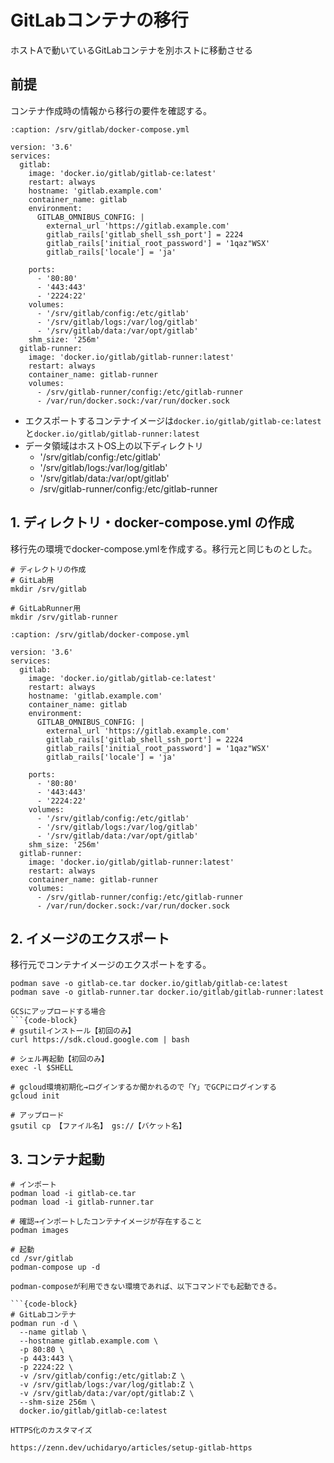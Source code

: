 # GitLabコンテナの移行
ホストAで動いているGitLabコンテナを別ホストに移動させる


## 前提
コンテナ作成時の情報から移行の要件を確認する。

```{code-block}
:caption: /srv/gitlab/docker-compose.yml

version: '3.6'
services:
  gitlab:
    image: 'docker.io/gitlab/gitlab-ce:latest'
    restart: always
    hostname: 'gitlab.example.com'
    container_name: gitlab
    environment:
      GITLAB_OMNIBUS_CONFIG: |
        external_url 'https://gitlab.example.com'
        gitlab_rails['gitlab_shell_ssh_port'] = 2224
        gitlab_rails['initial_root_password'] = '1qaz"WSX'
        gitlab_rails['locale'] = 'ja'

    ports:
      - '80:80'
      - '443:443'
      - '2224:22'
    volumes:
      - '/srv/gitlab/config:/etc/gitlab'
      - '/srv/gitlab/logs:/var/log/gitlab'
      - '/srv/gitlab/data:/var/opt/gitlab'
    shm_size: '256m'
  gitlab-runner:
    image: 'docker.io/gitlab/gitlab-runner:latest'
    restart: always
    container_name: gitlab-runner
    volumes:
      - /srv/gitlab-runner/config:/etc/gitlab-runner
      - /var/run/docker.sock:/var/run/docker.sock
```

- エクスポートするコンテナイメージは`docker.io/gitlab/gitlab-ce:latest`と`docker.io/gitlab/gitlab-runner:latest`
- データ領域はホストOS上の以下ディレクトリ
  - '/srv/gitlab/config:/etc/gitlab'
  - '/srv/gitlab/logs:/var/log/gitlab'
  - '/srv/gitlab/data:/var/opt/gitlab'
  - /srv/gitlab-runner/config:/etc/gitlab-runner


## 1. ディレクトリ・docker-compose.yml の作成
移行先の環境でdocker-compose.ymlを作成する。移行元と同じものとした。

```
# ディレクトリの作成
# GitLab用
mkdir /srv/gitlab

# GitLabRunner用
mkdir /srv/gitlab-runner
```

```{code-block}
:caption: /srv/gitlab/docker-compose.yml

version: '3.6'
services:
  gitlab:
    image: 'docker.io/gitlab/gitlab-ce:latest'
    restart: always
    hostname: 'gitlab.example.com'
    container_name: gitlab
    environment:
      GITLAB_OMNIBUS_CONFIG: |
        external_url 'https://gitlab.example.com'
        gitlab_rails['gitlab_shell_ssh_port'] = 2224
        gitlab_rails['initial_root_password'] = '1qaz"WSX'
        gitlab_rails['locale'] = 'ja'

    ports:
      - '80:80'
      - '443:443'
      - '2224:22'
    volumes:
      - '/srv/gitlab/config:/etc/gitlab'
      - '/srv/gitlab/logs:/var/log/gitlab'
      - '/srv/gitlab/data:/var/opt/gitlab'
    shm_size: '256m'
  gitlab-runner:
    image: 'docker.io/gitlab/gitlab-runner:latest'
    restart: always
    container_name: gitlab-runner
    volumes:
      - /srv/gitlab-runner/config:/etc/gitlab-runner
      - /var/run/docker.sock:/var/run/docker.sock
```

## 2. イメージのエクスポート
移行元でコンテナイメージのエクスポートをする。

```
podman save -o gitlab-ce.tar docker.io/gitlab/gitlab-ce:latest
podman save -o gitlab-runner.tar docker.io/gitlab/gitlab-runner:latest
```

```{note}
GCSにアップロードする場合
```{code-block}
# gsutilインストール【初回のみ】
curl https://sdk.cloud.google.com | bash

# シェル再起動【初回のみ】
exec -l $SHELL

# gcloud環境初期化→ログインするか聞かれるので「Y」でGCPにログインする
gcloud init

# アップロード
gsutil cp 【ファイル名】 gs://【バケット名】

```

## 3. コンテナ起動
```
# インポート
podman load -i gitlab-ce.tar
podman load -i gitlab-runner.tar

# 確認→インポートしたコンテナイメージが存在すること
podman images

# 起動
cd /svr/gitlab
podman-compose up -d
```

```{note}
podman-composeが利用できない環境であれば、以下コマンドでも起動できる。

```{code-block}
# GitLabコンテナ
podman run -d \
  --name gitlab \
  --hostname gitlab.example.com \
  -p 80:80 \
  -p 443:443 \
  -p 2224:22 \
  -v /srv/gitlab/config:/etc/gitlab:Z \
  -v /srv/gitlab/logs:/var/log/gitlab:Z \
  -v /srv/gitlab/data:/var/opt/gitlab:Z \
  --shm-size 256m \
  docker.io/gitlab/gitlab-ce:latest
```

```{note}
HTTPS化のカスタマイズ

https://zenn.dev/uchidaryo/articles/setup-gitlab-https
```
